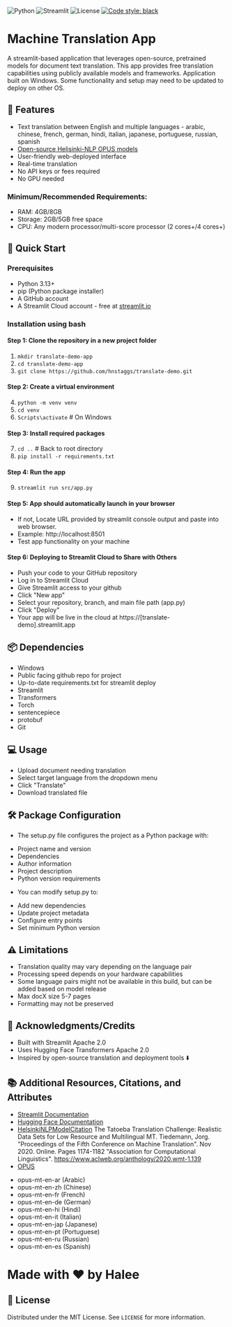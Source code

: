 ![Python](https://img.shields.io/badge/python-3.13+-blue.svg)
![Streamlit](https://img.shields.io/badge/Streamlit-1.41.1+-red.svg)
![License](https://img.shields.io/badge/license-MIT-green.svg)
[![Code style: black](https://img.shields.io/badge/code%20style-black-000000.svg)](https://github.com/psf/black)

# Machine Translation App
A streamlit-based application that leverages open-source, pretrained models for document text translation. 
This app provides free translation capabilities using publicly available models and frameworks.
Application built on Windows. Some functionality and setup may need to be updated to deploy on other OS.

## 🌟 Features
* Text translation between English and multiple languages - arabic, chinese, french, german, hindi, italian, japanese, portuguese, russian, spanish 
* [Open-source Helisinki-NLP OPUS models](https://github.com/Helsinki-NLP/Tatoeba-Challenge/tree/master/models)
* User-friendly web-deployed interface
* Real-time translation
* No API keys or fees required
* No GPU needed

### Minimum/Recommended Requirements:
- RAM: 4GB/8GB
- Storage: 2GB/5GB free space
- CPU: Any modern processor/multi-score processor (2 cores+/4 cores+)

## 🚀 Quick Start

### Prerequisites
* Python 3.13+
* pip (Python package installer)
* A GitHub account
* A Streamlit Cloud account - free at [streamlit.io](https://streamlit.io/)

### Installation using bash

#### Step 1: Clone the repository in a new project folder
1. `mkdir translate-demo-app`
2. `cd translate-demo-app`
3. `git clone https://github.com/hnstaggs/translate-demo.git`

#### Step 2: Create a virtual environment
4. `python -m venv venv`
5. `cd venv`
6. `Scripts\activate`  # On Windows
  
#### Step 3: Install required packages
7. `cd ..`  # Back to root directory
8. `pip install -r requirements.txt`

#### Step 4: Run the app
9. `streamlit run src/app.py`

#### Step 5: App should automatically launch in your browser
* If not, Locate URL provided by streamlit console output and paste into web browser.
* Example: http://localhost:8501
* Test app functionality on your machine

#### Step 6: Deploying to Streamlit Cloud to Share with Others
* Push your code to your GitHub repository
* Log in to Streamlit Cloud
* Give Streamlit access to your github
* Click "New app"
* Select your repository, branch, and main file path (app.py)
* Click "Deploy"
* Your app will be live in the cloud at https://[translate-demo].streamlit.app

## 📦 Dependencies
* Windows
* Public facing github repo for project
* Up-to-date requirements.txt for streamlit deploy
* Streamlit
* Transformers
* Torch
* sentencepiece
* protobuf
* Git

## 💻 Usage
* Upload document needing translation
* Select target language from the dropdown menu
* Click "Translate"
* Download translated file

## 🛠️  Package Configuration
* The setup.py file configures the project as a Python package with:
- Project name and version
- Dependencies
- Author information
- Project description
- Python version requirements

* You can modify setup.py to:
- Add new dependencies
- Update project metadata
- Configure entry points
- Set minimum Python version

## ⚠️ Limitations
* Translation quality may vary depending on the language pair
* Processing speed depends on your hardware capabilities
* Some language pairs might not be available in this build, but can be added based on model release
* Max docX size 5-7 pages
* Formatting may not be preserved

## 🙏 Acknowledgments/Credits
* Built with Streamlit Apache 2.0
* Uses Hugging Face Transformers Apache 2.0
* Inspired by open-source translation and deployment tools ⬇️

## 📚 Additional Resources, Citations, and Attributes
* [Streamlit Documentation](https://docs.streamlit.io/)
* [Hugging Face Documentation](https://huggingface.co/docs/hub/index)
* [HelsinkiNLPModelCitation](https://github.com/Helsinki-NLP)
The Tatoeba Translation Challenge: Realistic Data Sets for Low Resource and Multilingual MT. Tiedemann, Jorg.
"Proceedings of the Fifth Conference on Machine Translation". Nov 2020. Online. Pages 1174-1182
"Association for Computational Linguistics". https://www.aclweb.org/anthology/2020.wmt-1.139
* [OPUS](https://opus.nlpl.eu/)
- opus-mt-en-ar (Arabic)
- opus-mt-en-zh (Chinese)
- opus-mt-en-fr (French)
- opus-mt-en-de (German)
- opus-mt-en-hi (Hindi)
- opus-mt-en-it (Italian)
- opus-mt-en-jap (Japanese)
- opus-mt-en-pt (Portuguese)
- opus-mt-en-ru (Russian)
- opus-mt-en-es (Spanish)

# Made with ❤️ by Halee

## 📄 License
Distributed under the MIT License. See `LICENSE` for more information.
